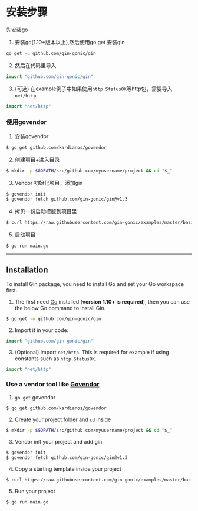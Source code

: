 # 安装步骤
先安装go
1. 安装go(1.10+版本以上),然后使用go get 安装gin
```bash 
go get -u github.com/gin-gonic/gin
```
2. 然后在代码里导入
```go
import "github.com/gin-gonic/gin"
```
3. (可选) 在example例子中如果使用`http.StatusOK`等http包，需要导入`net/http`
```go
import "net/http"
```
### 使用govendor
1. 安装govendor
```bash
$ go get github.com/kardianos/govendor
```
2. 创建项目+进入目录
```bash
$ mkdir -p $GOPATH/src/github.com/myusername/project && cd "$_"
```
3. Vendor 初始化项目，添加gin
```bash
$ govendor init
$ govendor fetch github.com/gin-gonic/gin@v1.3
```
4. 拷贝一份启动模版到项目里
```bash
$ curl https://raw.githubusercontent.com/gin-gonic/examples/master/basic/main.go > main.go
```
5. 启动项目
```bash
$ go run main.go
```
--- 
## Installation

To install Gin package, you need to install Go and set your Go workspace first.

1. The first need [Go](https://golang.org/) installed (**version 1.10+ is required**), then you can use the below Go command to install Gin.

```sh
$ go get -u github.com/gin-gonic/gin
```

2. Import it in your code:

```go
import "github.com/gin-gonic/gin"
```

3. (Optional) Import `net/http`. This is required for example if using constants such as `http.StatusOK`.

```go
import "net/http"
```

### Use a vendor tool like [Govendor](https://github.com/kardianos/govendor)

1. `go get` govendor

```sh
$ go get github.com/kardianos/govendor
```
2. Create your project folder and `cd` inside

```sh
$ mkdir -p $GOPATH/src/github.com/myusername/project && cd "$_"
```

3. Vendor init your project and add gin

```sh
$ govendor init
$ govendor fetch github.com/gin-gonic/gin@v1.3
```

4. Copy a starting template inside your project

```sh
$ curl https://raw.githubusercontent.com/gin-gonic/examples/master/basic/main.go > main.go
```

5. Run your project

```sh
$ go run main.go
```